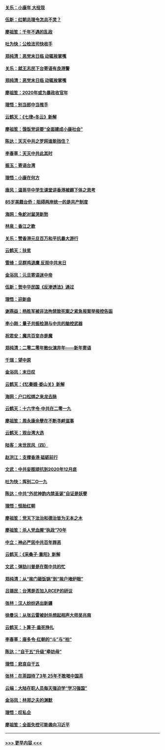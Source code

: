 #### [关乐：小康年 大役现](../pages/nsc993/n11774213.md?t=01072002) 
#### [伍新：红朝总理令怎总不灵？](../pages/nsc993/n11770813.md?t=01072002) 
#### [廖祖笙：千年不遇的乱政](../pages/nsc993/n11770373.md?t=01072002) 
#### [吐为快：公检法司快收手](../pages/nsc993/n11770359.md?t=01072002) 
#### [郑纯清：恶党末日临 动辄挨掌嘴](../pages/nsc993/n11769912.md?t=01072002) 
#### [关乐：就王志民下台寄语有良港警](../pages/nsc993/n11769903.md?t=01072002) 
#### [郑纯清：恶党末日临 动辄挨掌嘴](../pages/nsc993/n11769356.md?t=01072002) 
#### [廖祖笙：2020年或为暴政收官年](../pages/nsc993/n11768216.md?t=01072002) 
#### [理悟：别当郎中当推手](../pages/nsc993/n11768243.md?t=01072002) 
#### [云鹤天：《七律▪冬云》新解](../pages/nsc993/n11768204.md?t=01072002) 
#### [廖祖笙：饿饭党说要“全面建成小康社会”](../pages/nsc993/n11767482.md?t=01072002) 
#### [陈达：天灭中共之罗网谁能挡住？](../pages/nsc993/n11767465.md?t=01072002) 
#### [李春草：天灭中共此其时](../pages/nsc993/n11767452.md?t=01072002) 
#### [振玉：寄语台湾](../pages/nsc993/n11767432.md?t=01072002) 
#### [理悟：小康在何方](../pages/nsc993/n11767394.md?t=01072002) 
#### [唐风：温哥华中学生课堂讲香港被踢下体之思考](../pages/nsc993/n11766848.md?t=01072002) 
#### [85岁美籍台侨：阻碍两岸统一的是共产制度](../pages/nsc993/n11765043.md?t=01072002) 
#### [海网：龟蛇对鼠哭新愁](../pages/nsc993/n11764895.md?t=01072002) 
#### [林泉：香江之歌](../pages/nsc993/n11764415.md?t=01072002) 
#### [关乐：赞香港元旦百万和平抗暴大游行](../pages/nsc993/n11764382.md?t=01072002) 
#### [云鹤天：扶贫](../pages/nsc993/n11764245.md?t=01072002) 
#### [雪绮：见群鸡退鹰  反观中共末日](../pages/nsc993/n11762112.md?t=01072002) 
#### [金浴凤：元旦寄语迷中帝](../pages/nsc993/n11761788.md?t=01072002) 
#### [伍新：贺中华民国《反渗透法》通过](../pages/nsc993/n11761994.md?t=01072002) 
#### [理悟：迎新曲](../pages/nsc993/n11761152.md?t=01072002) 
#### [谢燕益：杨胜军被非法拘禁致死案之紧急报案举报控告函](../pages/nsc993/n11756134.md?t=01072002) 
#### [李小刚：量子共振检测与中共的脑控武器](../pages/nsc993/n11754518.md?t=01072002) 
#### [祝君安：魔共百变亦是魔](../pages/nsc993/n11754469.md?t=01072002) 
#### [郑纯清：二零二零年散伙演弃年——新年寄语](../pages/nsc993/n11754195.md?t=01072002) 
#### [千瑞：望中原](../pages/nsc993/n11754159.md?t=01072002) 
#### [金浴凤：末日叹](../pages/nsc993/n11752359.md?t=01072002) 
#### [云鹤天：《忆秦娥‧娄山关》新解](../pages/nsc993/n11752348.md?t=01072002) 
#### [海网：户口松绑之来龙去脉](../pages/nsc993/n11752328.md?t=01072002) 
#### [云鹤天：十六字令‧中共在二零一九](../pages/nsc993/n11752305.md?t=01072002) 
#### [廖祖笙：周永康余孽在不断寻衅滋事](../pages/nsc993/n11751013.md?t=01072002) 
#### [云鹤天：观台湾大选](../pages/nsc993/n11751007.md?t=01072002) 
#### [陆客：末世民风（四）](../pages/nsc993/n11749203.md?t=01072002) 
#### [赵洪江：支撑香港 砥砺前行](../pages/nsc993/n11748482.md?t=01072002) 
#### [文武：中共妄图顽抗到2020年12月底](../pages/nsc993/n11748446.md?t=01072002) 
#### [吐为快：挥别二O一九](../pages/nsc993/n11748411.md?t=01072002) 
#### [陈达：中共“外扰神韵内禁圣诞”自证是妖孽](../pages/nsc993/n11748226.md?t=01072002) 
#### [理悟：怪胎红朝](../pages/nsc993/n11748206.md?t=01072002) 
#### [廖祖笙：党天下法治和德治皆为无本之木](../pages/nsc993/n11748135.md?t=01072002) 
#### [廖祖笙：杀人党血腥“执政”70年](../pages/nsc993/n11745144.md?t=01072002) 
#### [中立：神必严惩中共百年罪恶](../pages/nsc993/n11744970.md?t=01072002) 
#### [云鹤天：《采桑子‧重阳》新解](../pages/nsc993/n11744948.md?t=01072002) 
#### [文武：弹劾川普是在帮中共的忙](../pages/nsc993/n11744758.md?t=01072002) 
#### [郑纯清：从“挨门砸饭锅”到“挨户堵炉眼”](../pages/nsc993/n11744745.md?t=01072002) 
#### [吕锡民：台湾是否加入RCEP的研议](../pages/nsc993/n11744701.md?t=01072002) 
#### [张林：汉人纷纷逃出新疆](../pages/nsc993/n11743530.md?t=01072002) 
#### [徐曼沅：从张云雷被封杀想起相声大师吴兆南](../pages/nsc993/n11741816.md?t=01072002) 
#### [云鹤天：卜算子‧垂死挣扎](../pages/nsc993/n11739956.md?t=01072002) 
#### [李春草：唐多令‧红朝的“斗”与“拍”](../pages/nsc993/n11739830.md?t=01072002) 
#### [陈达：“自干五”升级“牵妨母”](../pages/nsc993/n11739724.md?t=01072002) 
#### [理悟：悲哀自干五](../pages/nsc993/n11739547.md?t=01072002) 
#### [张林：在茶园待了3年 25年不敢喝中国茶](../pages/nsc993/n11739240.md?t=01072002) 
#### [云端：大陆在职人员每天强迫学“学习强国”](../pages/nsc993/n11738735.md?t=01072002) 
#### [金浴凤：林郑之夫的渊默](../pages/nsc993/n11737735.md?t=01072002) 
#### [理悟：叹私企](../pages/nsc993/n11737715.md?t=01072002) 
#### [廖祖笙：全面失控可能袭向习近平](../pages/nsc993/n11737704.md?t=01072002) 

----
#### [ >>> 更早内容 <<< ](../indexes/nsc993-earlier.md)
